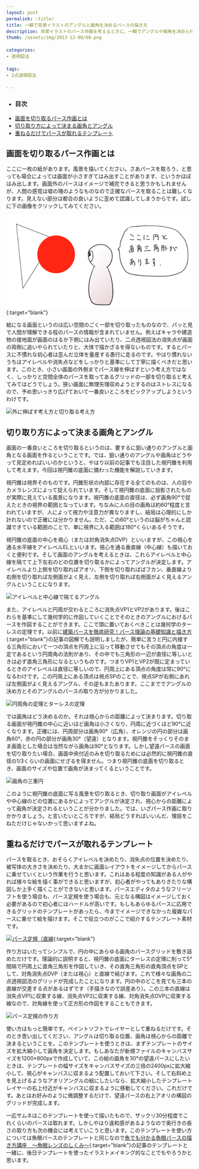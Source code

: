 ```yaml
---
layout: post
permalink: :title/
title: 一瞬で背景イラストのアングルと画角を決めるパースの描き方
description: 背景イラストのパース作画を考えるときに、一瞬でアングルや画角を決められるパース作画テンプレート素材を発明しました。
thumb: /assets/img/2013-12-08/00.png

categories:
- 透視図法

tags:
- 2点透視図法

---
```


- ### 目次
- [画面を切り取るパース作画とは](#画面を切り取るパース作画とは)
- [切り取り方によって決まる画角とアングル](#切り取り方によって決まる画角とアングル)
- [重ねるだけでパースが取れるテンプレート](#重ねるだけでパースが取れるテンプレート)

## 画面を切り取るパース作画とは

ここに一枚の紙があります。風景を描いてください。さあパースを取ろう、と思っても場合によっては画面が小さすぎてはみ出すことがあります、というかほぼはみ出します。画面外のパースはイメージで補完できると思うかもしれませんが、人間の感覚は嘘の塊のようなものなので正確なパースを取ることは難しくなります。見えない部分は都合の良いように歪めて認識してしまうからです。試しに下の画像をクリックしてみてください。

[![目の錯覚１](/assets/img/2013-12-08/01.png)](/assets/img/2013-12-08/02.png){:target="blank"}

絵になる画面というのは広い空間のごく一部を切り取ったものなので、パッと見で人間が理解できる程のパースの情報が含まれていません。例えばキャラや建造物の接地面が画面のはるか下側にはみ出ていたり、二点透視図法の消失点が画面の両側に追いやられていたりと、大体で描かざるを得ないものです。するとパースに不慣れな初心者は歪んだ立体を量産する愚行に走るのです。やはり慣れないうちはアイレベルや消失点などをしっかりと基準にして丁寧に描くべきだと思います。このとき、小さい画面の外側までパース線を伸ばすという考え方ではなく、しっかりと空間全体のパースを取ってあるグリッドの一部を切り取ると考えてみてはどうでしょう。狭い画面に無理矢理収めようとするのはストレスになるので、予め思いっきり広げておいて一番良いところをピックアップしようというわけです。

![外に伸ばす考え方と切り取る考え方](/assets/img/2013-08-08/03.png)

## 切り取り方によって決まる画角とアングル

画面の一番良いところを切り取るというのは、要するに狙い通りのアングルと画角となる画面を作るということです。では、狙い通りのアングルや画角はどうやって見定めればいいのかというと、やはり以前の記事でも注目した視円錐を利用して考えます。今回は視円錐の底面に備わった機能を解説していきます。

視円錐は視界そのものです。円錐形状の内部に存在する全てのものは、人の目やカメラレンズによって捉えられています。そして視円錐の底面に投影されたものが実際に見えている風景になります。視円錐の底面の直径は、必ず画角90°で捉えたときの視界の範囲となっています。ちなみに人の目の画角は約60°程度と言われていますが、人によって視力や注意力が異なりますし、結局は心理的にしか計れないので正確には分かりません。ただ、この60°というのは脳がちゃんと認識できている範囲のことで、単に視界に入る範囲は180°くらいあるそうです。

視円錐の底面の中心を視心（または対角消失点DVP）といいますが、この視心を通る水平線をアイレベルELといいます。視心を通る垂直線（中心線）も描いておくと便利です。そして画面のアングルを考えるときは、これらアイレベルと中心線を隔てて上下左右のどの位置を切り取るかによってアングルが決定します。アイレベルより上側を切り取ればアオリ、下側を切り取ればばフカン、垂直線より右側を切り取れば左側面がよく見え、左側を切り取れば右側面がよく見えるアングルということになります。

![アイレベルと中心線で隔てるアングル](/assets/img/2013-08-08/04.png)

また、アイレベルと円周が交わるところに消失点VP1とVP2があります。後はこれらを基準にして幾何学的に作図していくことでそのときのアングルにおけるパースを作図することができます。ここで頭に置いておくべきことは幾何学のターレスの定理です。以前に[建築パースを徹底研究！パース理論の基礎知識と描き方](/drawing-procedure-of-construction-perspective/index.html){:target="blank"}の記事の図解でも説明しましたが、簡単に言うと円に内接する三角形において一つの頂点を円周上に沿って移動させてもその頂点の角度は一定であるという円周角の法則があり、その中でも三角形の一辺が直径に等しいときは必ず直角三角形になるというものです。つまりVP1とVP2が既に定まっているときのアイレベルは直径に等しいので、円周上にある頂点の角度は常に90°になるわけです。この円周上にある頂点は視点SPのことで、視点SPが右側にあれば左側面がよく見えるアングル、その逆もまたあります。ここまででアングルの決め方とそのアングルのパースの取り方が分かりました。

![円周角の定理とターレスの定理](/assets/img/2013-08-08/05.png)

では画角はどう決めるのか。それは視心からの距離によって決まります。切り取る画面が視円錐の中心に近いほど画角は小さくなり、円周に近づくほど90°に近くなります。正確には、円周部分は画角90°（広角）、オレンジの円の部分は画角60°、赤の円の部分が画角30°（望遠）となります。視円錐をそっくりそのまま画面とした場合は当然ながら画角は90°となります。しかし望遠パースの画面を切り取りたい場合、画面中央付近のみを切り取るためには必然的に視円錐の直径の1/3くらいの画面にせざるを得ません。つまり視円錐の底面を切り取るとき、画面のサイズや位置で画角が決まってくるということです。

![画角の三重円](/assets/img/2013-08-08/06.png)

このように視円錐の底面に写る風景を切り取るとき、切り取り画面がアイレベルや中心線のどの位置にあるかによってアングルが決定され、視心からの距離によって画角が決定されるということが分かりました。では、いざパース作画に取りかかりましょう。と言いたいところですが、結局どうすればいいんだ、理屈をこねただけじゃないかって思いますよね。

## 重ねるだけでパースが取れるテンプレート

パースを取るとき、おそらくアイレベルを決めたり、消失点の位置を決めたり、被写体の大きさを決めたり、大まかに画面レイアウトをイメージしてからパースに乗せていくという作業を行うと思います。これはある程度の知識がある人がやれば様々な絵を描く事ができると思いますが、初心者がやってもありきたりな構図しか上手く描くことができないと思います。パースエディタのようなフリーソフトを使う場合も、パース定規を使う場合も、元となる構図はイメージしておく必要があるので初心者にはハードルが高いです。もしもあらゆるパースに応用できるグリッドのテンプレートがあったら、今までイメージできなかった複雑なパースに乗せて絵を描けます。そこで役立つのがここで紹介するテンプレート素材です。

[![パース定規（直線](/assets/img/2013-08-08/03.png)](/assets/img/2013-08-08/03.png){:target="blank"}

作り方はいたってシンプルで、円の中にあらゆる画角のパースグリッドを敷き詰めただけです。理論的に説明すると、視円錐の底面にターレスの定理に則って5°間隔で円周上に直角三角形を作図していき、その直角三角形の直角頂点をSPとして、対角消失点DVP（または視心）と直線で結びます。これで様々な画角の二点透視図法のグリッドが完成したことになります。円の中のどこを見ても三本の直線が交差する点があるはずです（手描きなので誤差あり）。この三本の直線は消失点VP1に収束する線、消失点VP2に収束する線、対角消失点DVPに収束する線なので、対角線を使って正方形の作図をすることもできます。

![パース定規の作り方](/assets/img/2013-08-08/08.png)

使い方はもっと簡単です。ペイントソフトでレイヤーとして重ねるだけです。そのとき思い出してください、アングルは切り取る位置、画角は視心からの距離で決まるということを。このテンプレートを使うときは、まずテンプレートのサイズを拡大縮小して画角を決定します。もしあなたが新規ファイルのキャンバスサイズを1200×800pxで作成していて、この絵の画角を30°の望遠パースにしたいときは、テンプレートの幅サイズをキャンバスサイズの三倍の2400pxに拡大縮小して、視心がキャンバスに収まるよう配置しておいて下さい。そして右斜め上を見上げるようなアオリアングルの絵にしたいなら、拡大縮小したテンプレートレイヤーの右上付近がキャンバスに収まるように移動してください。これだけです。あとはお好みのように微調整するだけで、望遠パースの右上アオリの構図のグリッドが完成します。

一応サムネはこのテンプレートを使って描いたもので、ザックリ30分程度でこれくらいのパースは取れます。しかしやはり違和感があるようなので奥行きの長さの取り方も次の機会には考えていこうと思います。このテンプレートを使い方については魚眼パースのテンプレートと同じなので[魚でも分かる魚眼パースの描き方講座　〜魚眼レンズのしくみ〜](/how-to-draw-the-fish-eye-perspective/index.html){:target="blank"}の記事のテンプレートと一緒に、後日テンプレートを使ったイラストメイキング的なことでもやろうかと思います。
